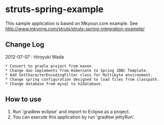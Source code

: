 struts-spring-example
=====================

This sample application is based on Mkyoun.com example.
See http://www.mkyong.com/struts/struts-spring-integration-example/

Change Log
---------------------
2012-07-07 : Hiroyuki Wada

	* Convert to gradle project from maven.
	* Change dao implements from Hibernate to Spring JDBC Template.
	* Add SetCharacterEncodingFilter class for Multibyte environment.
	* Change spring configuration designed to load files from classpath.
	* Change database from mysql to h2database.

How to use
---------------------
1. Run 'gradlew eclipse' and import to Eclipse as a project.
2. You can execute this application by run 'gradlew jettyRun'.
